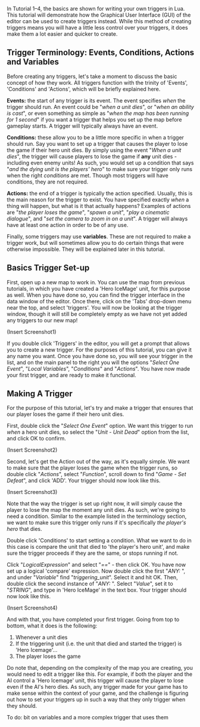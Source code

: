 In Tutorial 1–4, the basics are shown for writing your own triggers in Lua. This tutorial will demonstrate how the Graphical User Interface (GUI) of the editor can be used to create triggers instead. While this method of creating triggers means you will have a little less control over your triggers, it does make them a lot easier and quicker to create.

## Trigger Terminology: Events, Conditions, Actions and Variables
Before creating any triggers, let's take a moment to discuss the basic concept of how they work. All triggers function with the trinity of 'Events', 'Conditions' and 'Actions', which will be briefly explained here.

**Events:** the start of any trigger is its event. The event specifies _when_ the trigger should run. An event could be "_when a unit dies_", or "_when an ability is cast_", or even something as simple as "_when the map has been running for 1 second_" if you want a trigger that helps you set up the map before gameplay starts. A trigger will typically always have an event.

**Conditions:** these allow you to be a little more specific in when a trigger should run. Say you want to set up a trigger that causes the player to lose the game if their hero unit dies. By simply using the event "_When a unit dies_", the trigger will cause players to lose the game if **any** unit dies - including even enemy units! As such, you would set up a condition that says "_and the dying unit is the players' hero_" to make sure your trigger only runs when the right _conditions_ are met. Though most triggers will have conditions, they are not required.

**Actions:** the end of a trigger is typically the action specified. Usually, this is the main reason for the trigger to exist. You have specified exactly _when_ a thing will happen, but what is it that actually happens? Examples of actions are "_the player loses the game_", "_spawn a unit_", "_play a cinematic dialogue_", and "_set the camera to zoom in on a unit_". A trigger will always have at least one action in order to be of any use.

Finally, some triggers may use **variables**. These are not required to make a trigger work, but will sometimes allow you to do certain things that were otherwise impossible. They will be explained later in this tutorial.

## Basics Trigger Set-up
First, open up a new map to work in. You can use the map from previous tutorials, in which you have created a 'Hero IceMage' unit, for this purpose as well. When you have done so, you can find the trigger interface in the data window of the editor. Once there, click on the 'Tabs' drop-down menu near the top, and select 'triggers'. You will now be looking at the trigger window, though it will still be completely empty as we have not yet added any triggers to our new map!

(Insert Screenshot1)

If you double click 'Triggers' in the editor, you will get a prompt that allows you to create a new trigger. For the purposes of this tutorial, you can give it any name you want. Once you have done so, you will see your trigger in the list, and on the main panel to the right you will the options "_Select One Event_", "_Local Variables_", "_Conditions_" and "_Actions_". You have now made your first trigger, and are ready to make it functional.

## Making A Trigger
For the purpose of this tutorial, let's try and make a trigger that ensures that our player loses the game if their hero unit dies.

First, double click the "_Select One Event_" option. We want this trigger to run _when_ a hero unit dies, so select the "_Unit - Unit Dead_" option from the list, and click OK to confirm.

(Insert Screenshot2)

Second, let's get the Action out of the way, as it's equally simple. We want to make sure that the player loses the game when the trigger runs, so double click "_Actions_", select "_Function_", scroll down to find "_Game - Set Defeat_", and click 'ADD'. Your trigger should now look like this.

(Insert Screenshot3)

Note that the way the trigger is set up right now, it will simply cause the player to lose the map the moment any unit dies. As such, we're going to need a condition. Similar to the example listed in the terminology section, we want to make sure this trigger only runs if it's specifically _the player's hero_ that dies. 

Double click 'Conditions' to start setting a condition. What we want to do in this case is compare the unit that died to 'the player's hero unit', and make sure the trigger proceeds if they are the same, or stops running if not.

Click "_LogicalExpression_" and select "_==_" - then click OK. You have now set up a logical 'compare' expression. Now double click the first "_ANY: <NONE>_", and under "_Variable_" find "_triggering_unit_". Select it and hit OK. Then, double click the second instance of "_ANY: <NONE>_". Select "_Value_", set it to "_STRING_", and type in 'Hero IceMage' in the text box. Your trigger should now look like this.

(Insert Screenshot4)

And with that, you have completed your first trigger. Going from top to bottom, what it does is the following:
1. Whenever a unit dies
2. If the triggering unit (i.e. the unit that died and started the trigger) is 'Hero Icemage'...
3. The player loses the game

Do note that, depending on the complexity of the map you are creating, you would need to edit a trigger like this. For example, if both the player and the AI control a 'Hero Icemage' unit, this trigger will cause the player to lose even if the AI's hero dies. As such, any trigger made for your game has to make sense within the context of your game, and the challenge is figuring out how to set your triggers up in such a way that they only trigger when they should.

To do: bit on variables and a more complex trigger that uses them